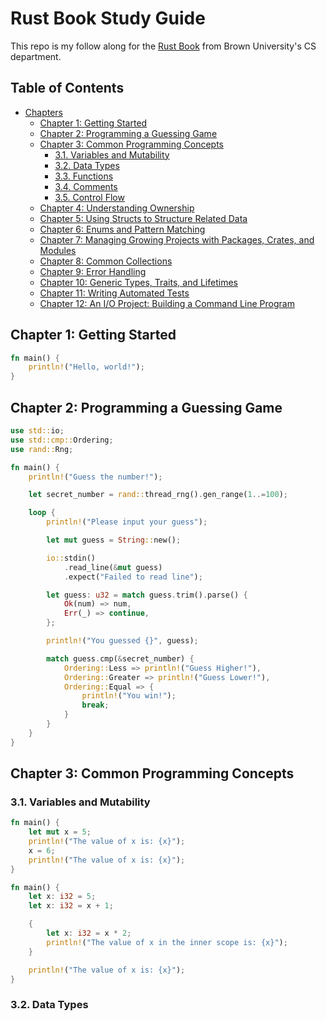 # Rust Book Study Guide

This repo is my follow along for the [Rust Book](https://rust-book.cs.brown.edu/) from Brown University's CS department.

## Table of Contents

- [Chapters](#chapters)
  - [Chapter 1: Getting Started](#chapter-1-getting-started)
  - [Chapter 2: Programming a Guessing Game](#chapter-2-programming-a-guessing-game)
  - [Chapter 3: Common Programming Concepts](#chapter-3-common-programming-concepts)
      - [3.1. Variables and Mutability](#3.1-variables-and-mutability)
      - [3.2. Data Types](#3.2-data-types)
      - [3.3. Functions](#3.3-functions)
      - [3.4. Comments](#3.4-comments)
      - [3.5. Control Flow](#3.5-control-flow)
  - [Chapter 4: Understanding Ownership](#chapter-4-understanding-ownership)
  - [Chapter 5: Using Structs to Structure Related Data](#chapter-5-using-structs-to-structure-related-data)
  - [Chapter 6: Enums and Pattern Matching](#chapter-6-enums-and-pattern-matching)
  - [Chapter 7: Managing Growing Projects with Packages, Crates, and Modules](#chapter-7-managing-growing-projects-with-packages-crates-and-modules)
  - [Chapter 8: Common Collections](#chapter-8-common-collections)
  - [Chapter 9: Error Handling](#chapter-9-error-handling)
  - [Chapter 10: Generic Types, Traits, and Lifetimes](#chapter-10-generic-types-traits-and-lifetimes)
  - [Chapter 11: Writing Automated Tests](#chapter-11-writing-automated-tests)
  - [Chapter 12: An I/O Project: Building a Command Line Program](#chapter-12-an-io-project-building-a-command-line-program)

## Chapter 1: Getting Started

```rust
fn main() {
    println!("Hello, world!");
}
```

## Chapter 2: Programming a Guessing Game

```rust
use std::io;
use std::cmp::Ordering;
use rand::Rng;

fn main() {
    println!("Guess the number!");

    let secret_number = rand::thread_rng().gen_range(1..=100);

    loop {
        println!("Please input your guess");

        let mut guess = String::new(); 

        io::stdin()
            .read_line(&mut guess)
            .expect("Failed to read line");

        let guess: u32 = match guess.trim().parse() {
            Ok(num) => num,
            Err(_) => continue,
        };

        println!("You guessed {}", guess);

        match guess.cmp(&secret_number) {
            Ordering::Less => println!("Guess Higher!"),
            Ordering::Greater => println!("Guess Lower!"),
            Ordering::Equal => {
                println!("You win!");
                break;
            }
        }
    }
}
```

## Chapter 3: Common Programming Concepts

### 3.1. Variables and Mutability

```rust
fn main() {
    let mut x = 5;
    println!("The value of x is: {x}");
    x = 6;
    println!("The value of x is: {x}");
}
```

```rust
fn main() {
    let x: i32 = 5;
    let x: i32 = x + 1;

    {
        let x: i32 = x * 2;
        println!("The value of x in the inner scope is: {x}");
    }

    println!("The value of x is: {x}");
}
```

### 3.2. Data Types
